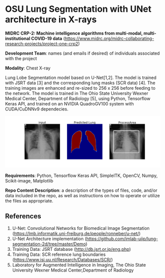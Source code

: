 # OSU Lung Segmentation with UNet architecture in X-rays

**MIDRC CRP-2:  Machine intelligence algorithms from multi-modal, multi-institutional COVID-19 data** 
(https://www.midrc.org/midrc-collaborating-research-projects/project-one-crp2)

**Development Team**: names (and emails if desired) of individuals associated with the project

**Modality**: Chest X-ray

Lung Lobe Segmentation model based on U-Net[1,2]. The model is trained with JSRT data [3] and the corresponding lung masks (SCR data) [4]. The training images are enhanced and re-sized to 256 x 256 before feeding to the network. The model is trained in The Ohio State University Wexner Medical Center, Department of Radiology [5], using Python, Tensorflow Keras API, and trained on an NVIDIA QuadroGV100 system with CUDA/CuDNNv9 dependecies. 

![example output ](out.png)

**Requirements**: Python, Tensorflow Keras API, SimpleITK, OpenCV, Numpy, Scikit-image, Matplotlib

**Repo Content Description**: a description of the types of files, code, and/or data included in the repo, as well as instructions on how to operate or utilize the files as appropriate.

References
---
1)	U-Net: Convolutional Networks for Biomedical Image Segmentation (https://lmb.informatik.uni-freiburg.de/people/ronneber/u-net/)
2)	U-Net Architecture implementation (https://github.com/imlab-uiip/lung-segmentation-2d/tree/master/Demo)
3)	Training Data: JSRT database (http://db.jsrt.or.jp/eng.php)
4)	Training Data: SCR reference lung boundaries (https://www.isi.uu.nl/Research/Databases/SCR/)
5)	Laboratory for Augmented Intelligence in Imaging, The Ohio State University Wexner Medical Center,Department of Radiology
